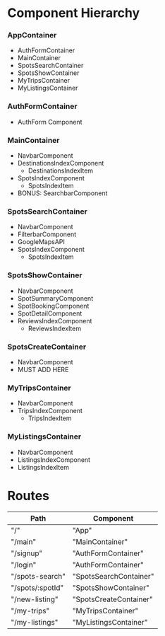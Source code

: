 # Component Hierarchy

### AppContainer

* AuthFormContainer
* MainContainer
* SpotsSearchContainer
* SpotsShowContainer
* MyTripsContainer
* MyListingsContainer

### AuthFormContainer

* AuthForm Component

### MainContainer

* NavbarComponent
* DestinationsIndexComponent
  * DestinationsIndexItem
* SpotsIndexComponent
  * SpotsIndexItem
* BONUS: SearchbarComponent

### SpotsSearchContainer

* NavbarComponent
* FilterbarComponent
* GoogleMapsAPI
* SpotsIndexComponent
  * SpotsIndexItem

### SpotsShowContainer

* NavbarComponent
* SpotSummaryComponent
* SpotBookingComponent
* SpotDetailComponent
* ReviewsIndexComponent
  * ReviewsIndexItem

### SpotsCreateContainer

* NavbarComponent
* MUST ADD HERE

### MyTripsContainer

* NavbarComponent
* TripsIndexComponent
  * TripsIndexItem

### MyListingsContainer

* NavbarComponent
* ListingsIndexComponent
* ListingsIndexItem

# Routes

| Path             | Component              |
| ---------------- | ---------------------- |
| "/"              | "App"                  |
| "/main"          | "MainContainer"        |
| "/signup"        | "AuthFormContainer"    |
| "/login"         | "AuthFormContainer"    |
| "/spots-search"  | "SpotsSearchContainer" |
| "/spots/:spotId" | "SpotsShowContainer"   |
| "/new-listing"   | "SpotsCreateContainer" |
| "/my-trips"      | "MyTripsContainer"     |
| "/my-listings"   | "MyListingsContainer"
